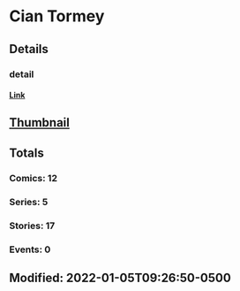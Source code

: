 # Cian  Tormey 
## Details
### detail
#### [Link](http://marvel.com/comics/creators/13744/cian_tormey?utm_campaign=apiRef&utm_source=225578a89fc76f3d20fbffda5d17a88d)
## [Thumbnail](http://i.annihil.us/u/prod/marvel/i/mg/b/40/image_not_available.jpg)
## Totals
### Comics: 12
### Series: 5
### Stories: 17
### Events: 0
## Modified: 2022-01-05T09:26:50-0500